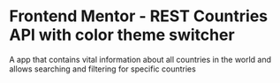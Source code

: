 # Frontend Mentor - REST Countries API with color theme switcher

A app that contains vital information about all countries in the world and allows searching and filtering for specific countries
